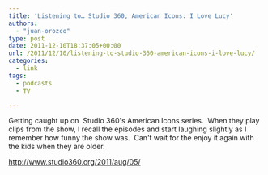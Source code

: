 ```yaml
---
title: 'Listening to… Studio 360, American Icons: I Love Lucy'
authors: 
  - "juan-orozco"
type: post
date: 2011-12-10T18:37:05+00:00
url: /2011/12/10/listening-to-studio-360-american-icons-i-love-lucy/
categories:
  - link
tags:
  - podcasts
  - TV

---
```

Getting caught up on  Studio 360's American Icons series.  When they play clips from the show, I recall the episodes and start laughing slightly as I remember how funny the show was.  Can't wait for the enjoy it again with the kids when they are older.

<http://www.studio360.org/2011/aug/05/>
